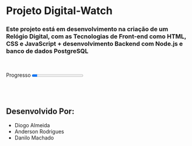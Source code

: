 <h1>Projeto Digital-Watch</h1>

<h3>
Este projeto está em desenvolvimento na criação de um Relógio Digital, com as Tecnologias de Front-end como HTML, CSS e JavaScript + desenvolvimento Backend com Node.js e banco de dados PostgreSQL
</h3>
<br>
<p> Progresso <progress value="10" max="100">10%</progress> </p>


<br>
<br>

<h2>Desenvolvido Por: </h2>
<ul>
<li>
    <a src="https://github.com/diogoX451">Diogo Almeida</a>
</li>
<li>
    Anderson Rodrigues
</li>
<li>
    <a src="https://github.com/DaniloM0204">Danilo Machado</a>
</li>
</ul>
